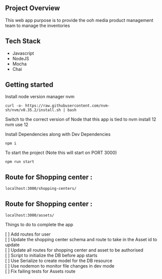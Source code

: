 ## Project Overview

This web app purpose is to provide the ooh media product management team to manage the inventories

## Tech Stack

- Javascript
- NodeJS
- Mocha
- Chai

## Getting started

Install node version manager nvm

    curl -o- https://raw.githubusercontent.com/nvm-sh/nvm/v0.35.2/install.sh | bash

Switch to the correct version of Node that this app is tied to
nvm install 12
nvm use 12

Install Dependencies along with Dev Dependencies

    npm i

To start the project (Note this will start on PORT 3000)

    npm run start

## Route for Shopping center :

    localhost:3000/shopping-centers/

## Route for Shopping center :

    localhost:3000/assets/

Things to do to complete the app

[ ] Add routes for user\
[ ] Update the shopping center schema and route to take in the Asset id to update\
[ ] Update all routes for shopping center and asset to be authorised\
[ ] Script to initialize the DB before app starts\
[ ] Use Serialize to create model for the DB resource\
[ ] Use nodemon to monitor file changes in dev mode\
[ ] Fix failing tests for Assets route
